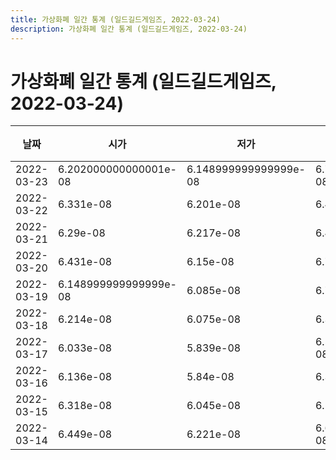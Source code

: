 ```yaml
---
title: 가상화폐 일간 통계 (일드길드게임즈, 2022-03-24)
description: 가상화폐 일간 통계 (일드길드게임즈, 2022-03-24)
---
```



가상화폐 일간 통계 (일드길드게임즈, 2022-03-24)
===

|날짜|시가|저가|고가|종가|비고|
|--|--|--|--|--|--|
|2022-03-23|6.202000000000001e-08|6.148999999999999e-08|6.747000000000001e-08|6.512e-08|    |
|2022-03-22|6.331e-08|6.201e-08|6.458e-08|6.202000000000001e-08|    |
|2022-03-21|6.29e-08|6.217e-08|6.498e-08|6.394e-08|    |
|2022-03-20|6.431e-08|6.15e-08|6.717e-08|6.251e-08|    |
|2022-03-19|6.148999999999999e-08|6.085e-08|6.7e-08|6.46e-08|    |
|2022-03-18|6.214e-08|6.075e-08|6.327e-08|6.159e-08|    |
|2022-03-17|6.033e-08|5.839e-08|6.512999999999999e-08|6.24e-08|    |
|2022-03-16|6.136e-08|5.84e-08|6.318e-08|6.032e-08|    |
|2022-03-15|6.318e-08|6.045e-08|6.594e-08|6.084e-08|    |
|2022-03-14|6.449e-08|6.221e-08|6.600000000000001e-08|6.594e-08|    |
